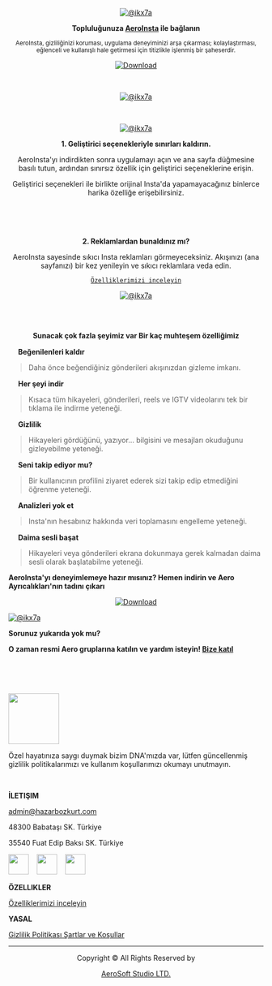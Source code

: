 <div align="center">

[![@ikx7a](https://github.com/AeroInstagram/.github/blob/main/Assets/aero_cover.png)](https://github.com/AeroInstagram)

**Topluluğunuza [AeroInsta]() ile bağlanın**

<sub>AeroInsta, gizliliğinizi koruması, uygulama deneyiminizi arşa çıkarması; kolaylaştırması, eğlenceli ve kullanışlı hale getirmesi için titizlikle işlenmiş bir şaheserdir.</sub>

[![Download](https://img.shields.io/badge/AeroInsta-'yıİndir%20-green?color=%233DDC84&logo=android&logoColor=%23fff&style=for-the-badge)](https://aeroinsta.com/download-insta-aero/?lang=tr)

<br>

[![@ikx7a](https://github.com/AeroInstagram/.github/blob/main/Assets/images-hero_img.png)](https://github.com/AeroInstagram)

<br>

[![@ikx7a](https://github.com/AeroInstagram/.github/blob/main/Assets/images-testimonial2.png)](https://github.com/AeroInstagram)

**1. Geliştirici seçenekleriyle sınırları kaldırın.**

AeroInsta'yı indirdikten sonra uygulamayı açın ve ana sayfa düğmesine basılı tutun, ardından sınırsız özellik için geliştirici seçeneklerine erişin.

Geliştirici seçenekleri ile birlikte orijinal Insta'da yapamayacağınız binlerce harika özelliğe erişebilirsiniz.

<br><br><br>

**2. Reklamlardan bunaldınız mı?**

AeroInsta sayesinde sıkıcı Insta reklamları görmeyeceksiniz. Akışınızı (ana sayfanızı) bir kez yenileyin ve sıkıcı reklamlara veda edin.

<a href="https://github.com/AeroInstagram/Turkish/tree/main/%C3%96zellikler"> `Özelliklerimizi inceleyin` </a>

[![@ikx7a](https://github.com/AeroInstagram/.github/blob/main/Assets/images-video.png)](https://github.com/AeroInstagram)

<br><br>

**Sunacak çok fazla şeyimiz var Bir kaç muhteşem özelliğimiz**

</div>

[<img src="https://github.com/AeroInstagram/.github/blob/main/Assets/images-consultancy.png" width="15px" height="auto">](https://github.com/AeroInstagram) **Beğenilenleri kaldır**
> Daha önce beğendiğiniz gönderileri akışınızdan gizleme imkanı.

[<img src="https://github.com/AeroInstagram/.github/blob/main/Assets/images-solutions.png" width="15px" height="auto">](https://github.com/AeroInstagram) **Her şeyi indir**
> Kısaca tüm hikayeleri, gönderileri, reels ve IGTV videolarını tek bir tıklama ile indirme yeteneği.

[<img src="https://github.com/AeroInstagram/.github/blob/main/Assets/images-simple.png" width="15px" height="auto">](https://github.com/AeroInstagram) **Gizlilik**
> Hikayeleri gördüğünü, yazıyor... bilgisini ve mesajları okuduğunu gizleyebilme yeteneği.

[<img src="https://github.com/AeroInstagram/.github/blob/main/Assets/images-deadline.png" width="15px" height="auto">](https://github.com/AeroInstagram) **Seni takip ediyor mu?**
> Bir kullanıcının profilini ziyaret ederek sizi takip edip etmediğini öğrenme yeteneği.

[<img src="https://github.com/AeroInstagram/.github/blob/main/Assets/images-flexible.png" width="15px" height="auto">](https://github.com/AeroInstagram) **Analizleri yok et**
> Insta'nın hesabınız hakkında veri toplamasını engelleme yeteneği.

[<img src="https://github.com/AeroInstagram/.github/blob/main/Assets/images-data.png" width="15px" height="auto">](https://github.com/AeroInstagram) **Daima sesli başat**
> Hikayeleri veya gönderileri ekrana dokunmaya gerek kalmadan daima sesli olarak başlatabilme yeteneği.

**AeroInsta'yı deneyimlemeye hazır mısınız?
Hemen indirin ve Aero Ayrıcalıkları'nın tadını çıkarı**

<div align="center">

[![Download](https://img.shields.io/badge/Şimdi-İndir%20-green?color=%233DDC84&logo=android&logoColor=%23fff&style=for-the-badge)](https://aeroinsta.com/download-insta-aero/?lang=tr)

</div>

[![@ikx7a](https://github.com/AeroInstagram/.github/blob/main/Assets/images-faq.png)](https://github.com/AeroInstagram)

**Sorunuz yukarıda yok mu?**

**O zaman resmi Aero gruplarına katılın ve yardım isteyin! [Bize katıl](https://github.com/AeroInstagram/Turkish/tree/main/Destek)**

<br><br><br>

[<img src="https://github.com/AeroInstagram/.github/blob/main/Assets/wp_aero_logo_dark.png" width="100px" height="auto">](https://github.com/AeroInstagram)

Özel hayatınıza saygı duymak bizim DNA'mızda var, lütfen güncellenmiş gizlilik politikalarımızı ve kullanım koşullarımızı okumayı unutmayın.

<br>

**İLETIŞIM**

admin@hazarbozkurt.com

48300
Babataşı SK. Türkiye

35540
Fuat Edip Baksı SK. Türkiye

[<img src="https://img.icons8.com/ios-glyphs/500/null/twitter--v1.png" width="40px" height="auto"/>](https://twitter.com/aeromods_app) &#8287;&#8287; [<img src="https://img.icons8.com/material-outlined/500/null/instagram-new--v1.png" width="40px" height="auto"/>](https://www.instagram.com/bozkurt.hazarr) &#8287;&#8287; [<img src="https://img.icons8.com/ios-glyphs/500/null/facebook-new.png" width="40px" height="auto"/>](https://www.facebook.com/decoder.designer)

**ÖZELLIKLER**

<a href="https://github.com/AeroInstagram/Turkish/tree/main/%C3%96zellikler"> Özelliklerimizi inceleyin </a>

**YASAL**

<a href="https://github.com/AeroInstagram/Turkish/tree/main/Politikas%C4%B1"> Gizlilik Politikası
Şartlar ve Koşullar </a>

<hr><div align="center">

Copyright © All Rights Reserved by 

[AeroSoft Studio LTD.](https://hazarbozkurt.com/)

</div>

